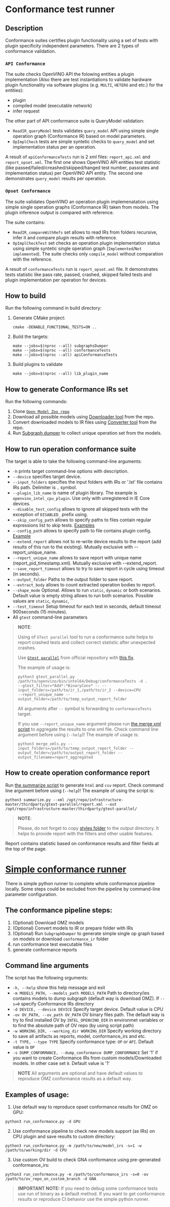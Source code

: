 # Conformance test runner

## Description
Conformance suites certifies plugin functionality using a set of tests with plugin specificity independent parameters. There are 2 types of conformance validation.

### `API Conformance`
The suite checks OpenVINO API the folowing entities a plugin implementation (Also there are test instantiations to validate hardware plugin functionality via software plugins (e.g. `MULTI`, `HETERO` and etc.) for the entities):
* plugin
* compiled model (executable network)
* infer request

The other part of API conformance suite is QueryModel validation:
* `ReadIR_queryModel` tests validates `query_model` API using simple single operation graph (Conformance IR) based on model parameters.
* `OpImplCheck` tests are simple syntetic checks to `query_model` and set implementation status per an operation.

A result of `apiConformanceTests` run is 2 xml files: `report_api.xml` and `report_opset.xml`. The first one shows OpenVINO API entities test statistic (like passed/failed/creashed/skipped/hanged test number, passrates and implementation status) per OpenVINO API entity. The second one demonstrates `query_model` results per operation.



### `Opset Conformance`
The suite validates OpenVINO an operation plugin implemenatation using simple single operation graphs (Conformance IR) taken from models. The plugin inference output is compared with reference.

 The suite contains:
* `ReadIR_compareWithRefs` set allows to read IRs from folders recursive, infer it and compare plugin results with reference.
* `OpImplCheckTest` set checks an operation plugin implementation status using simple syntetic single operation graph (`Implemented`/`Not implemented`). The suite checks only `compile_model` without comparation with the reference.  

A result of `conformanceTests` run is `report_opset.xml` file. It demonstrates tests statistic like pass rate, passed, crashed, skipped failed tests and plugin implementation per operation for devices.

## How to build
Run the following command in build directory:
1. Generate CMake project:
   ```
   cmake -DENABLE_FUNCTIONAL_TESTS=ON ..
   ```
2. Build the targets:
   ```
   make --jobs=$(nproc --all) subgraphsDumper
   make --jobs=$(nproc --all) conformanceTests
   make --jobs=$(nproc --all) apiConformanceTests
   ```
3. Build plugins to validate
   ```
   make --jobs=$(nproc --all) lib_plugin_name
   ```
   
## How to generate Conformance IRs set
Run the following commands:
1. Clone [`Open Model Zoo repo`](https://github.com/openvinotoolkit/open_model_zoo)
2. Download all possible models using [Downloader tool](https://github.com/openvinotoolkit/open_model_zoo/blob/master/tools/model_tools/downloader.py) from the repo.
3. Convert downloaded models to IR files using [Converter tool](https://github.com/openvinotoolkit/open_model_zoo/blob/master/tools/model_tools/converter.py) from the repo.
4. Run [Subgraph dumper](./../subgraphs_dumper/README.md) to collect unique operation set from the models.



## How to run operation conformance suite
The target is able to take the following command-line arguments:
* `-h` prints target command-line options with description.
* `--device` specifies target device.
* `--input_folders` specifies the input folders with IRs or '.lst' file contains IRs path. Delimiter is `,` symbol.
* `--plugin_lib_name` is name of plugin library. The example is `openvino_intel_cpu_plugin`. Use only with unregistered in IE Core devices.
* `--disable_test_config` allows to ignore all skipped tests with the exception of `DISABLED_` prefix using.
* `--skip_config_path` allows to specify paths to files contain regular expressions list to skip tests. [Examples](./op_conformance_runner/skip_configs)
* `--config_path` allows to specify path to file contains plugin config. [Example](./op_conformance_runner/config/config_example.txt)
* `--extend_report` allows not to re-write device results to the report (add results of this run to the existing). Mutually exclusive with --report_unique_name.
* `--report_unique_name` allows to save report with unique name (report_pid_timestamp.xml). Mutually exclusive with --extend_report.
* `--save_report_timeout` allows to try to save report in cycle using timeout (in seconds).
* `--output_folder` Paths to the output folder to save report.
* `--extract_body` allows to count extracted operation bodies to report.
* `--shape_mode` Optional. Allows to run `static`, `dynamic` or both scenarios. Default value is empty string allows to run both scenarios. Possible values 
  are `static`, `dynamic`, ``
* `--test_timeout` Setup timeout for each test in seconds, default timeout 900seconds (15 minutes).
* All `gtest` command-line parameters

> **NOTE**:
> 
> Using of `GTest parallel` tool to run a conformance suite helps to report crashed tests and collect correct statistic after unexpected crashes. 
> 
> Use [`Gtest parallel`](https://github.com/google/gtest-parallel) from official repository with [this fix](https://github.com/google/gtest-parallel/pull/76).
> 
> The example of usage is:
> ```
> python3 gtest_parallel.py /path/to/openvino/bin/intel64/Debug/conformanceTests -d . 
> --gtest_filter=*Add*:*BinaryConv* -- --input_folders=/path/to/ir_1,/path/to/ir_2 --device=CPU 
> --report_unique_name --output_folder=/path/to/temp_output_report_folder
> ```
> All arguments after `--` symbol is forwarding to `conformanceTests` target.
> 
> If you use `--report_unique_name` argument please run
> [the merge xml script](./../../../../ie_test_utils/functional_test_utils/layer_tests_summary/merge_xmls.py) 
> to aggregate the results to one xml file. Check command line argument before using (`--help`)!
> The example of usage is:
> ```
> python3 merge_xmls.py --input_folders=/path/to/temp_output_report_folder --output_folder=/path/to/output_report_folder --output_filename=report_aggregated
> ```

## How to create operation conformance report
Run [the summarize script](./../../../../ie_test_utils/functional_test_utils/layer_tests_summary/summarize.py) to generate `html` and `csv` report. Check command line argument before using (`--help`)!
The example of using the script is:
```
python3 summarize.py --xml /opt/repo/infrastructure-master/thirdparty/gtest-parallel/report.xml --out /opt/repo/infrastructure-master/thirdparty/gtest-parallel/
```
> **NOTE**:
>
> Please, do not forget to copy [styles folder](./../../../../ie_test_utils/functional_test_utils/layer_tests_summary/template) to the output directory. It 
> helps to provide report with the filters and other usable features.

Report contains statistic based on conformance results and filter fields at the top of the page.


# [Simple conformance runner](./../../../../ie_test_utils/functional_test_utils/layer_tests_summary/run_conformance.py)
There is simple python runner to complete whole conformance pipeline locally. Some steps could be excluded from the pipeline by command-line parameter configuration.

## The conformance pipeline steps:
1. (Optional) Download OMZ models
2. (Optional) Convert models to IR or prepare folder with IRs
3. (Optional) Run `SubgraphDumper` to generate simple single op graph based on models or download `conformance_ir` folder
4. run conformance test executable files
5. generate conformance reports 

## Command line arguments
The script has the following srguments:
* `-h, --help`          show this help message and exit
* `-m MODELS_PATH, --models_path MODELS_PATH`
                        Path to directory/ies contains models to dump subgraph (default way is download OMZ). If `--s=0` specify Conformance IRs directory
* `-d DEVICE, --device DEVICE`
                        Specify target device. Default value is CPU
* `-ov OV_PATH, --ov_path OV_PATH`
                        OV binary files path. The default way is try to find installed OV by `INTEL_OPENVINO_DIR` in environmet variables or to find the absolute path of OV repo (by using script path)
* `-w WORKING_DIR, --working_dir WORKING_DIR`
                        Specify working directory to save all artifacts as reports, model, conformance_irs and etc.
* `-t TYPE, --type TYPE`
                        Specify conformance type: `OP` or `API`. Default value is `OP`
* `-s DUMP_CONFORMANCE, --dump_conformance DUMP_CONFORMANCE`
                        Set '1' if you want to create Conformance IRs from custom models/Downloaded models. In other case set `0`. Default value is '1'

> **NOTE**
> All arguments are optional and have default values to reproduce OMZ conformance results as a default way.

## Examples of usage:
1. Use default way to reproduce opset conformance results for OMZ on GPU:
```
python3 run_conformance.py -d GPU
``` 
2. Use conformance pipeline to check new models support (as IRs) on CPU plugin and save results to custom directory:
```
python3 run_conformance.py -m /path/to/new/model_irs -s=1 -w /path/to/working/dir -d CPU
``` 
3. Use custom OV build to check GNA conformance using pre-generated conformance_irs:
```
python3 run_conformance.py -m /path/to/conformance_irs -s=0 -ov /path/to/ov_repo_on_custom_branch -d GNA
``` 


> **IMPORTANT NOTE:**
> If you need to debug some conformance tests use run of binary as a default method. If you want to get conformance results or reproduce CI behavior use the simple python runner.

